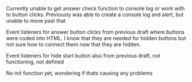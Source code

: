 Currently unable to get answer check function to console log or work with to button clicks. Previously was able to create a console log and alert, but unable to move past that

Event listeners for answer button clicks from previous draft where buttons were coded into HTML. I know that they are needed for hidden buttons but not sure how to connect them now that they are hidden.

Event listeners for hide start button also from previous draft, not functioning, not defined

No init function yet, wondering if thats causing any problems